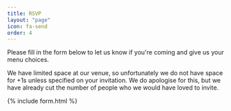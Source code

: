 ```yaml
---
title: RSVP
layout: "page"
icon: fa-send
order: 4
---
```


Please fill in the form below to let us know if you're coming and give us your menu choices.

We have limited space at our venue, so unfortunately we do not have space for +1s unless specified on your invitation. We do apologise for this, but we have already cut the number of people who we would have loved to invite.  
  
{% include form.html %}